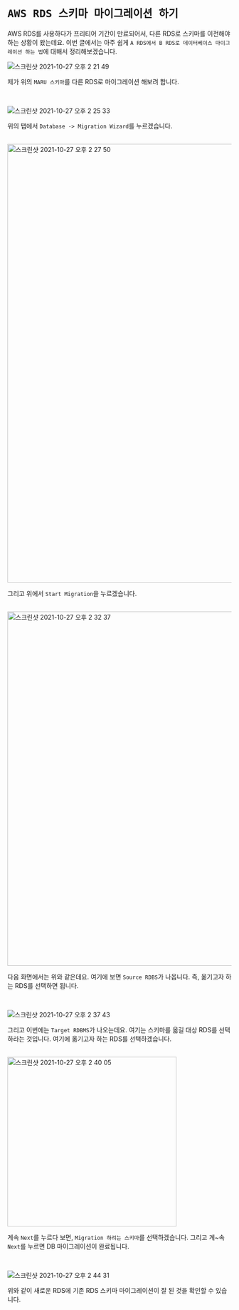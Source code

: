 # `AWS RDS 스키마 마이그레이션 하기`

AWS RDS를 사용하다가 프리티어 기간이 만료되어서, 다른 RDS로 스키마를 이전해야 하는 상황이 왔는데요. 이번 글에서는 아주 쉽게 `A RDS에서 B RDS로 데이터베이스 마이그레이션 하는 법`에 대해서 정리해보겠습니다. 

![스크린샷 2021-10-27 오후 2 21 49](https://user-images.githubusercontent.com/45676906/139004613-dafa8daf-67fb-4f54-8bde-cbaca64b55c5.png)

제가 위의 `MARU 스키마`를 다른 RDS로 마이그레이션 해보려 합니다. 

<br>

![스크린샷 2021-10-27 오후 2 25 33](https://user-images.githubusercontent.com/45676906/139004949-bfcb8424-2046-4d69-8d6d-8e9b8326e9ba.png)

위의 탭에서 `Database -> Migration Wizard`를 누르겠습니다. 

<br>

<img width="983" alt="스크린샷 2021-10-27 오후 2 27 50" src="https://user-images.githubusercontent.com/45676906/139005244-75ec97e2-4f51-45bd-ba35-05782dd07b5c.png">

그리고 위에서 `Start Migration`을 누르겠습니다. 

<br> 

<img width="794" alt="스크린샷 2021-10-27 오후 2 32 37" src="https://user-images.githubusercontent.com/45676906/139005761-a90974ff-a6e5-4489-8b59-f3b5fa9f358a.png">

다음 화면에서는 위와 같은데요. 여기에 보면 `Source RDBS`가 나옵니다. 즉, 옮기고자 하는 RDS를 선택하면 됩니다. 

<br>


![스크린샷 2021-10-27 오후 2 37 43](https://user-images.githubusercontent.com/45676906/139006299-4dae36a4-879f-4799-b01b-8f96c38a3d4a.png)

그리고 이번에는 `Target RDBMS`가 나오는데요. 여기는 스키마를 옮길 대상 RDS를 선택하라는 것입니다. 여기에 옮기고자 하는 RDS를 선택하겠습니다. 

<br>

<img width="380" alt="스크린샷 2021-10-27 오후 2 40 05" src="https://user-images.githubusercontent.com/45676906/139006430-eb667413-286d-4306-aa02-15c00e555059.png">

계속 `Next`를 누르다 보면, `Migration 하려는 스키마`를 선택하겠습니다. 그리고 계~속 `Next`를 누르면 DB 마이그레이션이 완료됩니다. 

<br>

![스크린샷 2021-10-27 오후 2 44 31](https://user-images.githubusercontent.com/45676906/139006795-8dde6625-09dc-478e-9c32-6e00525fa0d3.png)

위와 같이 새로운 RDS에 기존 RDS 스키마 마이그레이션이 잘 된 것을 확인할 수 있습니다.  